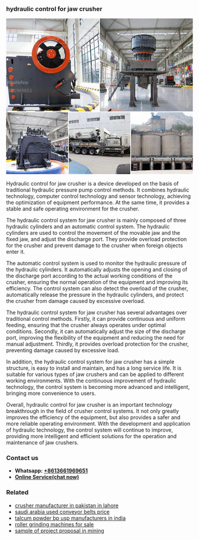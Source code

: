 <h3>hydraulic control for jaw crusher</h3><img src='1704951867.jpg' alt=''><p>Hydraulic control for jaw crusher is a device developed on the basis of traditional hydraulic pressure pump control methods. It combines hydraulic technology, computer control technology and sensor technology, achieving the optimization of equipment performance. At the same time, it provides a stable and safe operating environment for the crusher.</p><p>The hydraulic control system for jaw crusher is mainly composed of three hydraulic cylinders and an automatic control system. The hydraulic cylinders are used to control the movement of the movable jaw and the fixed jaw, and adjust the discharge port. They provide overload protection for the crusher and prevent damage to the crusher when foreign objects enter it.</p><p>The automatic control system is used to monitor the hydraulic pressure of the hydraulic cylinders. It automatically adjusts the opening and closing of the discharge port according to the actual working conditions of the crusher, ensuring the normal operation of the equipment and improving its efficiency. The control system can also detect the overload of the crusher, automatically release the pressure in the hydraulic cylinders, and protect the crusher from damage caused by excessive overload.</p><p>The hydraulic control system for jaw crusher has several advantages over traditional control methods. Firstly, it can provide continuous and uniform feeding, ensuring that the crusher always operates under optimal conditions. Secondly, it can automatically adjust the size of the discharge port, improving the flexibility of the equipment and reducing the need for manual adjustment. Thirdly, it provides overload protection for the crusher, preventing damage caused by excessive load.</p><p>In addition, the hydraulic control system for jaw crusher has a simple structure, is easy to install and maintain, and has a long service life. It is suitable for various types of jaw crushers and can be applied to different working environments. With the continuous improvement of hydraulic technology, the control system is becoming more advanced and intelligent, bringing more convenience to users.</p><p>Overall, hydraulic control for jaw crusher is an important technology breakthrough in the field of crusher control systems. It not only greatly improves the efficiency of the equipment, but also provides a safer and more reliable operating environment. With the development and application of hydraulic technology, the control system will continue to improve, providing more intelligent and efficient solutions for the operation and maintenance of jaw crushers.</p><h3>Contact us</h3><ul><li><strong>Whatsapp:&nbsp;<a href="https://wa.me/8613661969651">+8613661969651</a></strong></li><li><a href="https://swt.shibang-china.com/?git&amp;zhl&amp;hydraulic control for jaw crusher"><strong>Online Service(chat now)</strong></a></li></ul><h3>Related</h3><ul><li><a href='crusher manufacturer in pakistan in lahore.md'>crusher manufacturer in pakistan in lahore</a></li><li><a href='saudi arabia used conveyor belts price.md'>saudi arabia used conveyor belts price</a></li><li><a href='talcum powder bp usp manufacturers in india.md'>talcum powder bp usp manufacturers in india</a></li><li><a href='roller grinding machines for sale.md'>roller grinding machines for sale</a></li><li><a href='sample of project proposal in mining.md'>sample of project proposal in mining</a></li></ul>